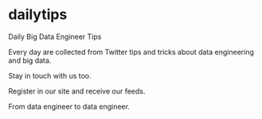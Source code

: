 # dailytips
Daily Big Data Engineer Tips

Every day are collected from Twitter tips and tricks about data engineering and
big data.

Stay in touch with us too.

Register in our site and receive our feeds.

From data engineer to data engineer.